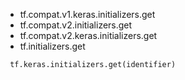 - tf.compat.v1.keras.initializers.get
- tf.compat.v2.initializers.get
- tf.compat.v2.keras.initializers.get
- tf.initializers.get

```
 tf.keras.initializers.get(identifier)
```
